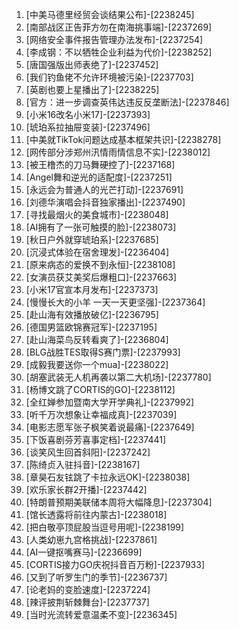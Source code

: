 
1. [中美马德里经贸会谈结果公布]-[2238245]
1. [南部战区正告菲方勿在南海挑事端]-[2237269]
1. [网络安全事件报告管理办法发布]-[2237254]
1. [李成钢：不以牺牲企业利益为代价]-[2238252]
1. [唐国强版出师表绝了]-[2237452]
1. [我们钓鱼佬不允许环境被污染]-[2237703]
1. [英剧也要上星播出了]-[2238225]
1. [官方：进一步调查英伟达违反反垄断法]-[2237846]
1. [小米16改名小米17]-[2237393]
1. [琥珀系拉抽屉变装]-[2237496]
1. [中美就TikTok问题达成基本框架共识]-[2238278]
1. [网传部分涉郑州汛情雨情信息不实]-[2238012]
1. [被王橹杰的刀马舞硬控了]-[2237168]
1. [Angel舞和逆光的适配度]-[2237251]
1. [永远会为普通人的光芒打动]-[2237691]
1. [刘德华演唱会抖音独家播出]-[2237490]
1. [寻找最烟火的美食城市]-[2238048]
1. [AI拥有了一张可触摸的脸]-[2238073]
1. [秋日户外就穿琥珀系]-[2237685]
1. [沉浸式体验在宿舍理发]-[2236404]
1. [原来病态的爱换不到永恒]-[2238108]
1. [女演员获艾美奖后‌爆粗口]-[2237663]
1. [小米17官宣本月发布]-[2237373]
1. [慢慢长大的小羊 一天一天更坚强]-[2237364]
1. [赴山海有效播放破亿]-[2236795]
1. [德国男篮欧锦赛冠军]-[2237195]
1. [赴山海菜鸟反转看爽了]-[2236804]
1. [BLG战胜TES取得S赛门票]-[2237993]
1. [成毅我要送你一个mua]-[2238022]
1. [胡塞武装无人机再袭以第二大机场]-[2237780]
1. [杨博文跳了CORTIS的GO]-[2238112]
1. [全红婵参加暨南大学开学典礼]-[2237992]
1. [听千万次想象让幸福成真]-[2237039]
1. [电影志愿军张子枫笑着说最痛]-[2237649]
1. [下饭喜剧芬芳喜事定档]-[2237441]
1. [谈笑风生回首斜阳]-[2237242]
1. [陈绮贞入驻抖音]-[2238167]
1. [章昊石友铉跳了卡拉永远OK]-[2238038]
1. [欢乐家长群2开播]-[2237442]
1. [特朗普预期美联储本周将大幅降息]-[2237304]
1. [馆长透露将前往内蒙古]-[2238018]
1. [把白敬亭顶屁股当逗号用呢]-[2238199]
1. [人类幼崽九宫格挑战]-[2237861]
1. [AI一键抠嘴赛马]-[2236699]
1. [CORTIS接力GO庆祝抖音百万粉]-[2237933]
1. [又到了听罗生门的季节]-[2236737]
1. [论老妈的变脸速度]-[2237224]
1. [辣评披荆斩棘舞台]-[2237737]
1. [当时光流转爱意温柔不变]-[2236345]